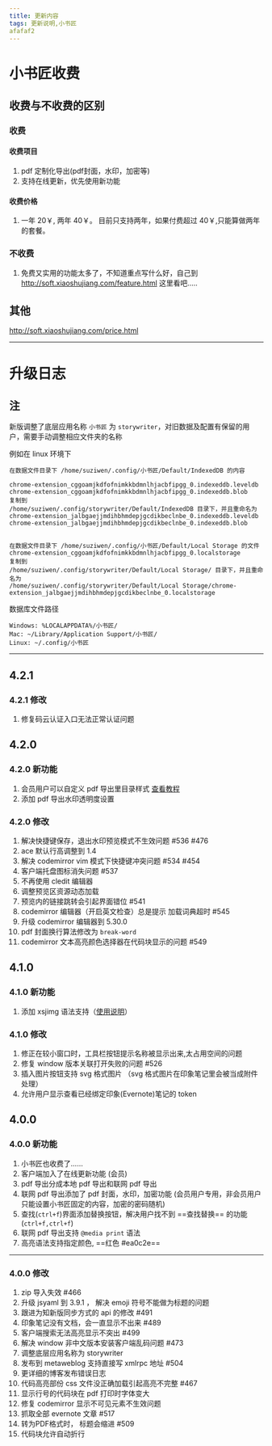 ```yaml
---
title: 更新内容
tags: 更新说明,小书匠
afafaf2
---
```



# 小书匠收费

## 收费与不收费的区别

### 收费

#### 收费项目
1. pdf 定制化导出(pdf封面，水印，加密等)
2. 支持在线更新，优先使用新功能

#### 收费价格

1. 一年 20￥, 两年 40￥。 目前只支持两年，如果付费超过 40￥,只能算做两年的套餐。
 
### 不收费

1. 免费又实用的功能太多了，不知道重点写什么好，自己到 http://soft.xiaoshujiang.com/feature.html 这里看吧.....

## 其他

http://soft.xiaoshujiang.com/price.html

___

# 升级日志

## 注

新版调整了底层应用名称 `小书匠` 为 `storywriter`，对旧数据及配置有保留的用户，需要手动调整相应文件夹的名称

例如在 linux 环境下

```
在数据文件目录下 /home/suziwen/.config/小书匠/Default/IndexedDB 的内容

chrome-extension_cggoamjkdfofnimkkbdmnlhjacbfipgg_0.indexeddb.leveldb
chrome-extension_cggoamjkdfofnimkkbdmnlhjacbfipgg_0.indexeddb.blob
复制到
/home/suziwen/.config/storywriter/Default/IndexedDB 目录下，并且重命名为
chrome-extension_jalbgaejjmdihbhmdepjgcdikbeclnbe_0.indexeddb.leveldb
chrome-extension_jalbgaejjmdihbhmdepjgcdikbeclnbe_0.indexeddb.blob


在数据文件目录下 /home/suziwen/.config/小书匠/Default/Local Storage 的文件
chrome-extension_cggoamjkdfofnimkkbdmnlhjacbfipgg_0.localstorage
复制到
/home/suziwen/.config/storywriter/Default/Local Storage/ 目录下，并且重命名为 
/home/suziwen/.config/storywriter/Default/Local Storage/chrome-extension_jalbgaejjmdihbhmdepjgcdikbeclnbe_0.localstorage

```

数据库文件路径

```
Windows: %LOCALAPPDATA%/小书匠/
Mac: ~/Library/Application Support/小书匠/
Linux: ~/.config/小书匠
```

___


## 4.2.1

### 4.2.1 修改

1. 修复码云认证入口无法正常认证问题


## 4.2.0

### 4.2.0 新功能

1. 会员用户可以自定义 pdf 导出里目录样式 [查看教程](https://github.com/suziwen/blogxiaoshujiang/blob/master/2017-9-24%20%E5%B0%8F%E4%B9%A6%E5%8C%A0%20pdf%20%E5%AF%BC%E5%87%BA%E8%87%AA%E5%AE%9A%E4%B9%89%20css%20%E6%95%99%E7%A8%8B.md)
2. 添加 pdf 导出水印透明度设置

### 4.2.0 修改

1. 解决快捷键保存，退出水印预览模式不生效问题 #536 #476
2. ace 默认行高调整到 1.4
3. 解决 codemirror vim 模式下快捷键冲突问题 #534 #454
4. 客户端托盘图标消失问题 #537
5. 不再使用 cledit 编辑器
6. 调整预览区资源动态加载
7. 预览内的链接跳转会引起界面错位 #541
8. codemirror 编辑器（开启英文检查）总是提示 加载词典超时 #545
9. 升级 codemirror 编辑器到 5.30.0
10. pdf 封面换行算法修改为 `break-word`
11. codemirror 文本高亮颜色选择器在代码块显示的问题 #549

## 4.1.0

### 4.1.0 新功能

1. 添加 xsjimg 语法支持（[使用说明](https://github.com/suziwen/blogxiaoshujiang/blob/master/2017-9-15%20%E5%B0%8F%E4%B9%A6%E5%8C%A0%20xsjimg%20%E8%AF%AD%E6%B3%95%E4%BD%BF%E7%94%A8%E8%AF%B4%E6%98%8E.md)）

### 4.1.0 修改

1. 修正在较小窗口时，工具栏按钮提示名称被显示出来,太占用空间的问题
2. 修复 window 版本关联打开失败的问题 #526
3. 插入图片按钮支持 svg 格式图片 （svg 格式图片在印象笔记里会被当成附件处理）
4. 允许用户显示查看已经绑定印象(Evernote)笔记的 token

## 4.0.0

### 4.0.0 新功能

1. 小书匠也收费了......
2. 客户端加入了在线更新功能 (会员)
3. pdf 导出分成本地 pdf 导出和联网 pdf 导出
4. 联网 pdf 导出添加了 pdf 封面，水印，加密功能 (会员用户专用，非会员用户只能设置小书匠固定的内容，加密的密码随机)
5. 查找(`ctrl+f`)界面添加替换按钮，解决用户找不到 ==查找替换== 的功能(`ctrl+f,ctrl+f`)
6. 联网 pdf 导出支持 `@media print` 语法
7. 高亮语法支持指定颜色, ==红色 #ea0c2e==

___

### 4.0.0 修改

1. zip 导入失效 #466
2. 升级 jsyaml 到 3.9.1 ， 解决 emoji 符号不能做为标题的问题
3. 跟进为知新版同步方式的 api 的修改 #491
4. 印象笔记没有文档，会一直显示不出来 #489
5. 客户端搜索无法高亮显示不突出 #499
6. 解决 window 非中文版本安装客户端乱码问题 #473
7. 调整底层应用名称为 storywriter
8. 发布到 metaweblog 支持直接写 xmlrpc 地址 #504
9. 更详细的博客发布错误日志
10. 代码高亮部份 css 文件没正确加载引起高亮不完整 #467
11. 显示行号的代码块在 pdf 打印时字体变大
12. 修复 codemirror 显示不可见元素不生效问题
13. 抓取全部 evernote 文章 #517
14. 转为PDF格式时， 标题会缩进 #509
15. 代码块允许自动折行

